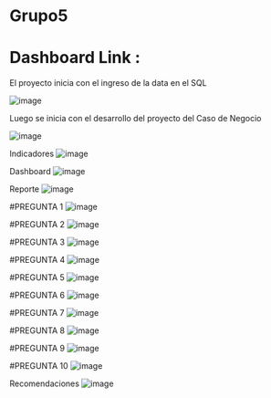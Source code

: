 # Grupo5

# Dashboard Link : 

El proyecto inicia con el ingreso de la data en el SQL

![image](https://github.com/user-attachments/assets/6c3dc36a-0942-4b30-9f3f-775ceb30dc0e)

Luego se inicia con el desarrollo del proyecto del Caso de Negocio

![image](https://github.com/user-attachments/assets/b91f3425-8a62-4b4b-8288-f47e7e56b0c0)

Indicadores
![image](https://github.com/user-attachments/assets/1076cf88-abe5-4c10-8430-4e9c09682336)

Dashboard
![image](https://github.com/user-attachments/assets/dfd59b22-9dee-4f06-8b7b-fbb52fc78e9c)

Reporte
![image](https://github.com/user-attachments/assets/7b7b41b6-98b9-4089-af7b-13bf38517317)

#PREGUNTA 1
![image](https://github.com/user-attachments/assets/a490e3ba-2364-4b35-b3f9-3f57a77e3d54)

#PREGUNTA 2
![image](https://github.com/user-attachments/assets/1bcc1069-a1db-4d60-989f-c034d9ff185c)

#PREGUNTA 3
![image](https://github.com/user-attachments/assets/57d66490-f347-4423-ab07-8aaff3817bf2)

#PREGUNTA 4
![image](https://github.com/user-attachments/assets/d3849f4b-021e-4984-9ffc-6759bb6778f5)

#PREGUNTA 5
![image](https://github.com/user-attachments/assets/c9dd606c-88af-48c3-bd3e-08e58ac08bee)

#PREGUNTA 6
![image](https://github.com/user-attachments/assets/7696b9e8-9910-429f-8c23-4924b216d762)

#PREGUNTA 7
![image](https://github.com/user-attachments/assets/b54a43b4-fc49-4790-8f89-538753d3371c)

#PREGUNTA 8
![image](https://github.com/user-attachments/assets/5bf440f1-c26d-4afa-ac9c-5ad011da8b68)

#PREGUNTA 9
![image](https://github.com/user-attachments/assets/58e2eb9a-d26e-4135-b68e-f00a04b38c57)

#PREGUNTA 10
![image](https://github.com/user-attachments/assets/7e9f4945-eefa-484c-9f31-34a4f5d54798)

Recomendaciones
![image](https://github.com/user-attachments/assets/ac59a998-6500-4128-95b2-5fd6eb9a254b)

